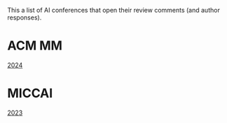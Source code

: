 This a list of AI conferences that open their review comments (and author responses).

# ACM MM

[2024](https://openreview.net/group?id=acmmm.org/ACMMM/2024/Conference#tab-accept-oral)

# MICCAI

[2023](https://conferences.miccai.org/2023/papers/)